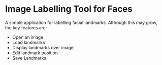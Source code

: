 # Image Labelling Tool for Faces

A simple application for labelling facial landmarks. Although this may grow, the
key features are:

* Open an image
* Load landmarks
* Display landmarks over image
* Edit landmark position
* Save Landmarks
